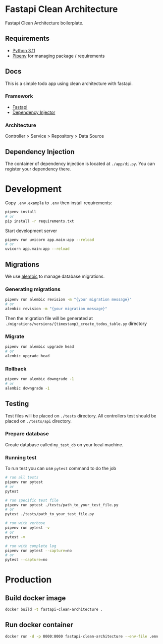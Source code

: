 # Fastapi Clean Architecture
Fastapi Clean Architecture boilerplate.

## Requirements

- [Python 3.11](https://www.python.org/)
- [Pipenv](https://pipenv.pypa.io/en/latest/) for managing package / requirements

## Docs

This is a simple todo app using clean architecture with fastapi.

### Framework
- [Fastapi](https://fastapi.tiangolo.com/)
- [Dependency Injector](https://python-dependency-injector.ets-labs.org/)

### Architecture
Controller > Service > Repository > Data Source

## Dependency Injection

The container of dependency injection is located at `./app/di.py`. You can register your dependency there.

# Development

Copy `.env.example` to `.env` then install requirements:

```bash
pipenv install
# or
pip install -r requirements.txt
```
Start development server
```bash
pipenv run uvicorn app.main:app --reload
# or
uvicorn app.main:app --reload
```

## Migrations

We use [alembic](https://alembic.sqlalchemy.org/en/latest/tutorial.html) to manage database migrations.

### Generating migrations
```bash
pipenv run alembic revision -m "{your migration message}"
# or
alembic revision -m "{your migration message}"
```
Then the migration file will be generated at `./migrations/versions/{timestamp}_create_todos_table.py` directory

### Migrate

```bash
pipenv run alembic upgrade head
# or
alembic upgrade head
```

### Rollback
```bash
pipenv run alembic downgrade -1
# or
alembic downgrade -1
```

## Testing
Test files will be placed on `./tests` directory. All controllers test should be placed on `./tests/api` directory.

### Prepare database

Create database called `my_test_db` on your local machine.


### Running test
To run test you can use `pytest` command to do the job
```bash
# run all tests
pipenv run pytest
# or
pytest

# run specific test file
pipenv run pytest ./tests/path_to_your_test_file.py
# or
pytest ./tests/path_to_your_test_file.py

# run with verbose
pipenv run pytest -v
# or
pytest -v

# run with complete log
pipenv run pytest --capture=no
# or
pytest --capture=no
```

# Production

## Build docker image
```bash
docker build -t fastapi-clean-architecture .
```

## Run docker container
```bash
docker run -d -p 8000:8000 fastapi-clean-architecture --env-file .env
```
